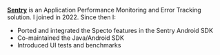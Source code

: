 **[Sentry](https://sentry.io/)** is an Application Performance Monitoring and Error Tracking solution.
I joined in 2022. Since then I:
* Ported and integrated the Specto features in the Sentry Android SDK
* Co-maintained the Java/Android SDK
* Introduced UI tests and benchmarks